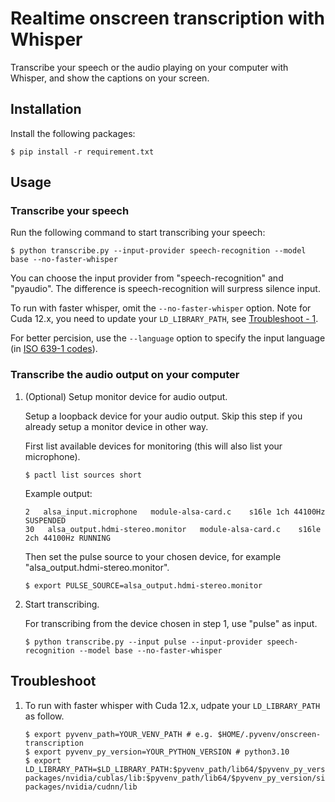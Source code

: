 # Realtime onscreen transcription with Whisper

Transcribe your speech or the audio playing on your computer with Whisper, and show the captions on your screen.

## Installation

Install the following packages:

```shell
$ pip install -r requirement.txt
```

## Usage

### Transcribe your speech

Run the following command to start transcribing your speech:

```shell
$ python transcribe.py --input-provider speech-recognition --model base --no-faster-whisper
```

You can choose the input provider from "speech-recognition" and "pyaudio". The difference is speech-recognition will surpress silence input.

To run with faster whisper, omit the `--no-faster-whisper` option. Note for Cuda 12.x, you need to update your `LD_LIBRARY_PATH`, see [Troubleshoot - 1](#troubleshoot-1).

For better percision, use the `--language` option to specify the input language (in [ISO 639-1 codes](https://en.wikipedia.org/wiki/List_of_ISO_639_language_codes)).

### Transcribe the audio output on your computer

1. (Optional) Setup monitor device for audio output.

    Setup a loopback device for your audio output. Skip this step if you already setup a monitor device in other way.

    First list available devices for monitoring (this will also list your microphone).

    ```shell
    $ pactl list sources short
    ```

    Example output:

    ```
    2   alsa_input.microphone   module-alsa-card.c    s16le 1ch 44100Hz   SUSPENDED
    30   alsa_output.hdmi-stereo.monitor   module-alsa-card.c    s16le 2ch 44100Hz RUNNING
    ```

    Then set the pulse source to your chosen device, for example "alsa_output.hdmi-stereo.monitor".
    ```shell
    $ export PULSE_SOURCE=alsa_output.hdmi-stereo.monitor
    ```

2. Start transcribing.

    For transcribing from the device chosen in step 1, use "pulse" as input.

    ```shell
    $ python transcribe.py --input pulse --input-provider speech-recognition --model base --no-faster-whisper
    ```

## Troubleshoot

1. To run with faster whisper with Cuda 12.x, udpate your `LD_LIBRARY_PATH` as follow. <a id="troubleshoot-1"></a>

    ```shell
    $ export pyvenv_path=YOUR_VENV_PATH # e.g. $HOME/.pyvenv/onscreen-transcription
    $ export pyvenv_py_version=YOUR_PYTHON_VERSION # python3.10
    $ export LD_LIBRARY_PATH=$LD_LIBRARY_PATH:$pyvenv_path/lib64/$pyvenv_py_version/site-packages/nvidia/cublas/lib:$pyvenv_path/lib64/$pyvenv_py_version/site-packages/nvidia/cudnn/lib
    ```
